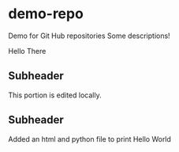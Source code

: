 # demo-repo
Demo for Git Hub repositories
Some descriptions!

Hello There

## Subheader

This portion is edited locally.

## Subheader

Added an html and python file to print Hello World
